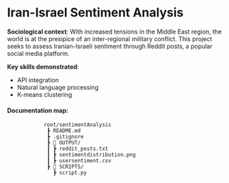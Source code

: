 # Iran-Israel Sentiment Analysis
**Sociological context**: With increased tensions in the Middle East region, the world is at the presipice of an inter-regional military conflict. This project seeks to assess Iranian-Israeli sentiment through Reddit posts, a popular social media platform.  

**Key skills demonstrated**:
* API integration
* Natural language processing
* K-means clustering

#### Documentation map:    
                root/sentimentAnalysis     
                 ┣ README.md   
                 ┣ .gitignore   
                 ┣ 📂 OUTPUT/    
                 ┃ ┣ reddit_posts.txt    
                 ┃ ┣ sentimentdistribution.png   
                 ┃ ┣ usersentiment.csv     
                 ┣ 📂 SCRIPTS/    
                   ┣ script.py  
